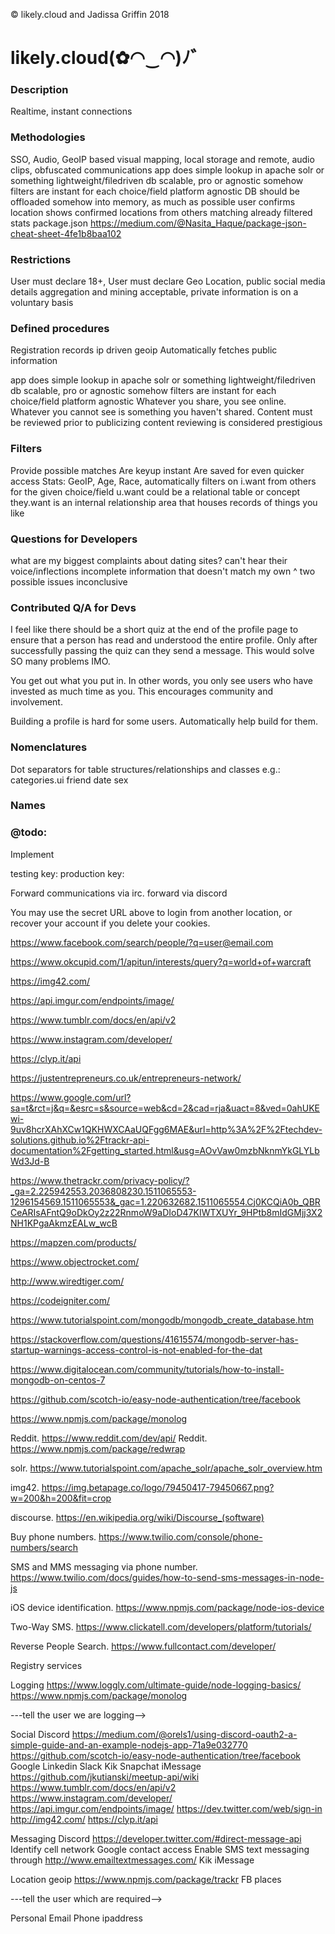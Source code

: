 © likely.cloud and Jadissa Griffin 2018
# likely.cloud(✿◠‿◠)ﾉ゛

### Description
Realtime, instant connections

### Methodologies
SSO, Audio, GeoIP based visual mapping, local storage and remote, audio clips, obfuscated communications
app does simple lookup in apache solr or something lightweight/filedriven db
scalable, pro or agnostic somehow
filters are instant for each choice/field
platform agnostic
DB should be offloaded somehow into memory, as much as possible
user confirms location
shows confirmed locations from others matching already filtered stats
package.json https://medium.com/@Nasita_Haque/package-json-cheat-sheet-4fe1b8baa102

### Restrictions
User must declare 18+,
User must declare Geo Location, public social media details aggregation and mining acceptable, private information is on a voluntary basis

### Defined procedures
Registration records ip driven geoip
Automatically fetches public information

app does simple lookup in apache solr or something lightweight/filedriven db
scalable, pro or agnostic somehow
filters are instant for each choice/field
platform agnostic
Whatever you share, you see online. Whatever you cannot see is something you haven't shared.
Content must be reviewed prior to publicizing 
content reviewing is considered prestigious

### Filters
Provide possible  matches
Are keyup instant
Are saved for even quicker access
Stats: GeoIP, Age, Race, 
automatically filters on i.want from others for the given choice/field
u.want could be a relational table or concept
they.want is an internal relationship area that houses records of things you like

### Questions for Developers
what are my biggest complaints about dating sites?
can't hear their voice/inflections
incomplete information that doesn't match my own
^ two possible issues
inconclusive

### Contributed Q/A for Devs
I feel like there should be a short quiz at the end of the profile page to ensure that a person has read and understood the entire profile. Only after successfully passing the quiz can they send a message. This would solve SO many problems IMO.

You get out what you put in. In other words, you only see users who have invested as much time as you. This encourages community and involvement.

Building a profile is hard for some users. Automatically help build for them.

### Nomenclatures
Dot separators for table structures/relationships and classes e.g.:
categories.ui
friend
date
sex

### Names
### @todo: 
Implement

testing key: 
production key: 

Forward communications via irc. forward via discord

You may use the secret URL above to login from another location, or recover your account if you delete your cookies.


https://www.facebook.com/search/people/?q=user@email.com

https://www.okcupid.com/1/apitun/interests/query?q=world+of+warcraft

https://img42.com/

https://api.imgur.com/endpoints/image/

https://www.tumblr.com/docs/en/api/v2

https://www.instagram.com/developer/

https://clyp.it/api

https://justentrepreneurs.co.uk/entrepreneurs-network/

https://www.google.com/url?sa=t&rct=j&q=&esrc=s&source=web&cd=2&cad=rja&uact=8&ved=0ahUKEwi-9uv8hcrXAhXCw1QKHWXCAaUQFgg6MAE&url=http%3A%2F%2Ftechdev-solutions.github.io%2Ftrackr-api-documentation%2Fgetting_started.html&usg=AOvVaw0mzbNknmYkGLYLbWd3Jd-B

https://www.thetrackr.com/privacy-policy/?_ga=2.225942553.2036808230.1511065553-1296154569.1511065553&_gac=1.220632682.1511065554.Cj0KCQiA0b_QBRCeARIsAFntQ9oDkOy2z22RnmoW9aDIoD47KIWTXUYr_9HPtb8mIdGMjj3X2NH1KPgaAkmzEALw_wcB

https://mapzen.com/products/

https://www.objectrocket.com/

http://www.wiredtiger.com/

https://codeigniter.com/

https://www.tutorialspoint.com/mongodb/mongodb_create_database.htm

https://stackoverflow.com/questions/41615574/mongodb-server-has-startup-warnings-access-control-is-not-enabled-for-the-dat

https://www.digitalocean.com/community/tutorials/how-to-install-mongodb-on-centos-7

https://github.com/scotch-io/easy-node-authentication/tree/facebook

https://www.npmjs.com/package/monolog

Reddit. https://www.reddit.com/dev/api/
Reddit. https://www.npmjs.com/package/redwrap

solr. https://www.tutorialspoint.com/apache_solr/apache_solr_overview.htm

img42. https://img.betapage.co/logo/79450417-79450667.png?w=200&h=200&fit=crop

discourse. https://en.wikipedia.org/wiki/Discourse_(software)

Buy phone numbers. https://www.twilio.com/console/phone-numbers/search

SMS and MMS messaging via phone number. https://www.twilio.com/docs/guides/how-to-send-sms-messages-in-node-js

iOS device identification. https://www.npmjs.com/package/node-ios-device

Two-Way SMS. https://www.clickatell.com/developers/platform/tutorials/

Reverse People Search. https://www.fullcontact.com/developer/

Registry services

Logging
https://www.loggly.com/ultimate-guide/node-logging-basics/
https://www.npmjs.com/package/monolog

---tell the user we are logging-->

Social
Discord
https://medium.com/@orels1/using-discord-oauth2-a-simple-guide-and-an-example-nodejs-app-71a9e032770
https://github.com/scotch-io/easy-node-authentication/tree/facebook
Google
Linkedin
Slack
Kik
Snapchat
iMessage
https://github.com/jkutianski/meetup-api/wiki
https://www.tumblr.com/docs/en/api/v2
https://www.instagram.com/developer/
https://api.imgur.com/endpoints/image/
https://dev.twitter.com/web/sign-in
http://img42.com/
https://clyp.it/api

Messaging
Discord
https://developer.twitter.com/#direct-message-api
Identify cell network
Google contact access
Enable SMS text messaging through http://www.emailtextmessages.com/
Kik
iMessage

Location
geoip
https://www.npmjs.com/package/trackr
FB places

---tell the user which are required-->

Personal
Email
Phone
ipaddress


